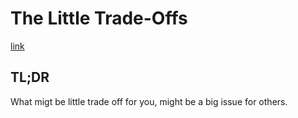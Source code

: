 # The Little Trade-Offs

[link](https://m.signalvnoise.com/the-little-trade-offs-7b31043b8584)

## TL;DR

What migt be little trade off for you, might be a big issue for others.
